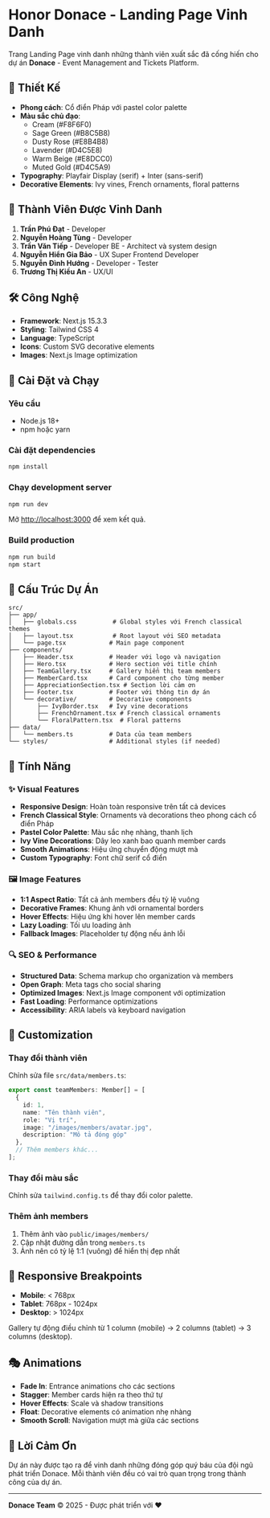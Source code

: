 # Honor Donace - Landing Page Vinh Danh

Trang Landing Page vinh danh những thành viên xuất sắc đã cống hiến cho dự án **Donace** - Event Management and Tickets Platform.

## 🎨 Thiết Kế

- **Phong cách**: Cổ điển Pháp với pastel color palette
- **Màu sắc chủ đạo**: 
  - Cream (#F8F6F0)
  - Sage Green (#B8C5B8) 
  - Dusty Rose (#E8B4B8)
  - Lavender (#D4C5E8)
  - Warm Beige (#E8DCC0)
  - Muted Gold (#D4C5A9)
- **Typography**: Playfair Display (serif) + Inter (sans-serif)
- **Decorative Elements**: Ivy vines, French ornaments, floral patterns

## 👥 Thành Viên Được Vinh Danh

1. **Trần Phú Đạt** - Developer
2. **Nguyễn Hoàng Tùng** - Developer  
3. **Trần Văn Tiếp** - Developer BE - Architect và system design
4. **Nguyễn Hiển Gia Bảo** - UX Super Frontend Developer
5. **Nguyễn Đình Hướng** - Developer - Tester
6. **Trương Thị Kiều An** - UX/UI

## 🛠 Công Nghệ

- **Framework**: Next.js 15.3.3
- **Styling**: Tailwind CSS 4
- **Language**: TypeScript
- **Icons**: Custom SVG decorative elements
- **Images**: Next.js Image optimization

## 🚀 Cài Đặt và Chạy

### Yêu cầu
- Node.js 18+ 
- npm hoặc yarn

### Cài đặt dependencies
```bash
npm install
```

### Chạy development server
```bash
npm run dev
```

Mở [http://localhost:3000](http://localhost:3000) để xem kết quả.

### Build production
```bash
npm run build
npm start
```

## 📁 Cấu Trúc Dự Án

```
src/
├── app/
│   ├── globals.css          # Global styles với French classical themes
│   ├── layout.tsx           # Root layout với SEO metadata
│   └── page.tsx            # Main page component
├── components/
│   ├── Header.tsx          # Header với logo và navigation
│   ├── Hero.tsx            # Hero section với title chính
│   ├── TeamGallery.tsx     # Gallery hiển thị team members
│   ├── MemberCard.tsx      # Card component cho từng member
│   ├── AppreciationSection.tsx # Section lời cảm ơn
│   ├── Footer.tsx          # Footer với thông tin dự án
│   └── decorative/         # Decorative components
│       ├── IvyBorder.tsx   # Ivy vine decorations
│       ├── FrenchOrnament.tsx # French classical ornaments  
│       └── FloralPattern.tsx  # Floral patterns
├── data/
│   └── members.ts          # Data của team members
└── styles/                 # Additional styles (if needed)
```

## 🎯 Tính Năng

### ✨ Visual Features
- **Responsive Design**: Hoàn toàn responsive trên tất cả devices
- **French Classical Style**: Ornaments và decorations theo phong cách cổ điển Pháp
- **Pastel Color Palette**: Màu sắc nhẹ nhàng, thanh lịch
- **Ivy Vine Decorations**: Dây leo xanh bao quanh member cards
- **Smooth Animations**: Hiệu ứng chuyển động mượt mà
- **Custom Typography**: Font chữ serif cổ điển

### 🖼 Image Features  
- **1:1 Aspect Ratio**: Tất cả ảnh members đều tỷ lệ vuông
- **Decorative Frames**: Khung ảnh với ornamental borders
- **Hover Effects**: Hiệu ứng khi hover lên member cards
- **Lazy Loading**: Tối ưu loading ảnh
- **Fallback Images**: Placeholder tự động nếu ảnh lỗi

### 🔍 SEO & Performance
- **Structured Data**: Schema markup cho organization và members
- **Open Graph**: Meta tags cho social sharing  
- **Optimized Images**: Next.js Image component với optimization
- **Fast Loading**: Performance optimizations
- **Accessibility**: ARIA labels và keyboard navigation

## 🎨 Customization

### Thay đổi thành viên
Chỉnh sửa file `src/data/members.ts`:

```typescript
export const teamMembers: Member[] = [
  {
    id: 1,
    name: "Tên thành viên",
    role: "Vị trí", 
    image: "/images/members/avatar.jpg",
    description: "Mô tả đóng góp"
  },
  // Thêm members khác...
];
```

### Thay đổi màu sắc
Chỉnh sửa `tailwind.config.ts` để thay đổi color palette.

### Thêm ảnh members
1. Thêm ảnh vào `public/images/members/`
2. Cập nhật đường dẫn trong `members.ts`
3. Ảnh nên có tỷ lệ 1:1 (vuông) để hiển thị đẹp nhất

## 📱 Responsive Breakpoints

- **Mobile**: < 768px
- **Tablet**: 768px - 1024px  
- **Desktop**: > 1024px

Gallery tự động điều chỉnh từ 1 column (mobile) → 2 columns (tablet) → 3 columns (desktop).

## 🎭 Animations

- **Fade In**: Entrance animations cho các sections
- **Stagger**: Member cards hiện ra theo thứ tự
- **Hover Effects**: Scale và shadow transitions
- **Float**: Decorative elements có animation nhẹ nhàng
- **Smooth Scroll**: Navigation mượt mà giữa các sections

## 💝 Lời Cảm Ơn

Dự án này được tạo ra để vinh danh những đóng góp quý báu của đội ngũ phát triển Donace. Mỗi thành viên đều có vai trò quan trọng trong thành công của dự án.

---

**Donace Team** © 2025 - Được phát triển với ❤️
